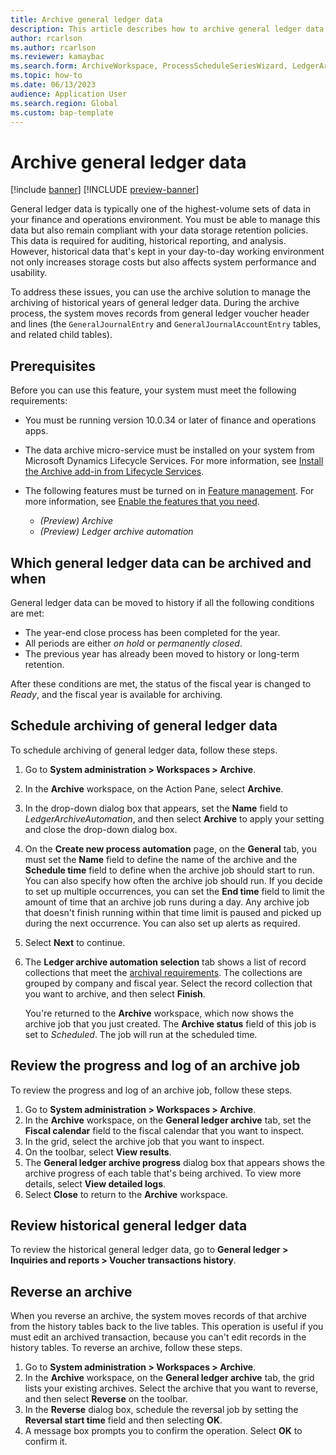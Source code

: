 ```yaml
---
title: Archive general ledger data
description: This article describes how to archive general ledger data. In this way, you help improve database performance but also keep the records available for historical reporting, auditing, machine learning, legal claims, and other purposes.
author: rcarlson
ms.author: rcarlson
ms.reviewer: kamaybac
ms.search.form: ArchiveWorkspace, ProcessScheduleSeriesWizard, LedgerArchiveAutomationCriteriaForm, TimelineDialog, ArchiveMessageLogDialog, ArchiveReversalDialog, LedgerTransHistoryVoucher
ms.topic: how-to
ms.date: 06/13/2023
audience: Application User
ms.search.region: Global
ms.custom: bap-template
---
```


# Archive general ledger data

[!include [banner](../includes/banner.md)]
[!INCLUDE [preview-banner](../includes/preview-banner.md)]

<!--KFM: Preview until 10.0.34 GA -->

General ledger data is typically one of the highest-volume sets of data in your finance and operations environment. You must be able to manage this data but also remain compliant with your data storage retention policies. This data is required for auditing, historical reporting, and analysis. However, historical data that's kept in your day-to-day working environment not only increases storage costs but also affects system performance and usability.

To address these issues, you can use the archive solution to manage the archiving of historical years of general ledger data. During the archive process, the system moves records from general ledger voucher header and lines (the `GeneralJournalEntry` and `GeneralJournalAccountEntry` tables, and related child tables).

## Prerequisites

Before you can use this feature, your system must meet the following requirements:

- You must be running version 10.0.34 or later of finance and operations apps.
- The data archive micro-service must be installed on your system from Microsoft Dynamics Lifecycle Services. For more information, see [Install the Archive add-in from Lifecycle Services](archive-setup.md#install-addin).
- The following features must be turned on in [Feature management](../../fin-ops/get-started/feature-management/feature-management-overview.md). For more information, see [Enable the features that you need](archive-setup.md#enable-features).

    - *(Preview) Archive*
    - *(Preview) Ledger archive automation*

## <a name="archival-requirements"></a>Which general ledger data can be archived and when

General ledger data can be moved to history if all the following conditions are met:

- The year-end close process has been completed for the year.
- All periods are either *on hold* or *permanently closed*.
- The previous year has already been moved to history or long-term retention.

After these conditions are met, the status of the fiscal year is changed to *Ready*, and the fiscal year is available for archiving.

## Schedule archiving of general ledger data

To schedule archiving of general ledger data, follow these steps.

1. Go to **System administration \> Workspaces \> Archive**.
1. In the **Archive** workspace, on the Action Pane, select **Archive**.
1. In the drop-down dialog box that appears, set the **Name** field to *LedgerArchiveAutomation*, and then select **Archive** to apply your setting and close the drop-down dialog box.
1. On the **Create new process automation** page, on the **General** tab, you must set the **Name** field to define the name of the archive and the **Schedule time** field to define when the archive job should start to run. You can also specify how often the archive job should run. If you decide to set up multiple occurrences, you can set the **End time** field to limit the amount of time that an archive job runs during a day. Any archive job that doesn't finish running within that time limit is paused and picked up during the next occurrence. You can also set up alerts as required.
1. Select **Next** to continue.
1. The **Ledger archive automation selection** tab shows a list of record collections that meet the [archival requirements](#archival-requirements). The collections are grouped by company and fiscal year. Select the record collection that you want to archive, and then select **Finish**.

   You're returned to the **Archive** workspace, which now shows the archive job that you just created. The **Archive status** field of this job is set to *Scheduled*. The job will run at the scheduled time.

## Review the progress and log of an archive job

To review the progress and log of an archive job, follow these steps.

1. Go to **System administration \> Workspaces \> Archive**.
1. In the **Archive** workspace, on the **General ledger archive** tab, set the **Fiscal calendar** field to the fiscal calendar that you want to inspect.
1. In the grid, select the archive job that you want to inspect.
1. On the toolbar, select **View results**.
1. The **General ledger archive progress** dialog box that appears shows the archive progress of each table that's being archived. To view more details, select **View detailed logs**.
1. Select **Close** to return to the **Archive** workspace.

## Review historical general ledger data

To review the historical general ledger data, go to **General ledger \> Inquiries and reports \> Voucher transactions history**.

## Reverse an archive

When you reverse an archive, the system moves records of that archive from the history tables back to the live tables. This operation is useful if you must edit an archived transaction, because you can't edit records in the history tables. To reverse an archive, follow these steps.

1. Go to **System administration \> Workspaces \> Archive**.
1. In the **Archive** workspace, on the **General ledger archive** tab, the grid lists your existing archives. Select the archive that you want to reverse, and then select **Reverse** on the toolbar.
1. In the **Reverse** dialog box, schedule the reversal job by setting the **Reversal start time** field and then selecting **OK**.
1. A message box prompts you to confirm the operation. Select **OK** to confirm it.
